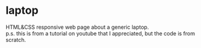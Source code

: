 # laptop
HTML&CSS responsive web page about a generic laptop.<br>
p.s. this is from a tutorial on youtube that I appreciated, but the code is from scratch.
